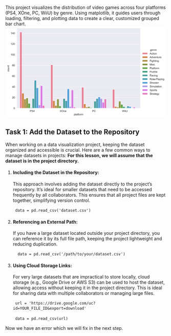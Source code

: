 

This project visualizes the distribution of video games across four platforms (PS4, XOne, PC, WiiU) by genre. Using matplotlib, it guides users through loading, filtering, and plotting data to create a clear, customized grouped bar chart.
![](example.png)




## Task 1: Add the Dataset to the Repository

When working on a data visualization project, keeping the dataset organized and accessible is crucial. Here are a few common ways to manage datasets in projects: **For this lesson, we will assume that the dataset is in the project directory.**





1. ####  **Including the Dataset in the Repository:**

    This approach involves adding the dataset directly to the project’s repository. It’s ideal for smaller datasets that need to be accessed frequently by all collaborators. This ensures that all project files are kept together, simplifying version control.
        
        data = pd.read_csv('dataset.csv')


2. ####  **Referencing an External Path:**
    If you have a large dataset located outside your project directory, you can reference it by its full file path, keeping the project lightweight and reducing duplication.
                    
         data = pd.read_csv('/path/to/your/dataset.csv')



3. #### **Using Cloud Storage Links:**
    For very large datasets that are impractical to store locally, cloud storage (e.g., Google Drive or AWS S3) can be used to host the dataset, allowing access without keeping it in the project directory. This is ideal for sharing data with multiple collaborators or managing large files. 

        url = 'https://drive.google.com/uc?id=YOUR_FILE_ID&export=download'
        
        data = pd.read_csv(url)

Now we have an error which we will fix in the next step.